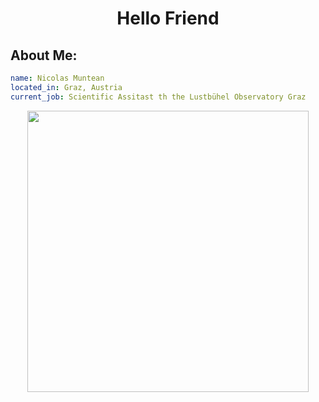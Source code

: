 <h1 align="center">Hello Friend</h1>

## About Me:

```yaml
name: Nicolas Muntean
located_in: Graz, Austria
current_job: Scientific Assitast th the Lustbühel Observatory Graz
```


<p align="center">
  <img src="https://github.com/user-attachments/assets/b7ed00c0-a8ef-447b-a65b-881cf3977b0e" height="450" />
</p>


<!--
**NicoMuntean/NicoMuntean** is a ✨ _special_ ✨ repository because its `README.md` (this file) appears on your GitHub profile.

Here are some ideas to get you started:

- 🔭 I’m currently working on ...
- 🌱 I’m currently learning ...
- 👯 I’m looking to collaborate on ...
- 🤔 I’m looking for help with ...
- 💬 Ask me about ...
- 📫 How to reach me: ...
- 😄 Pronouns: ...
- ⚡ Fun fact: ...
-->
